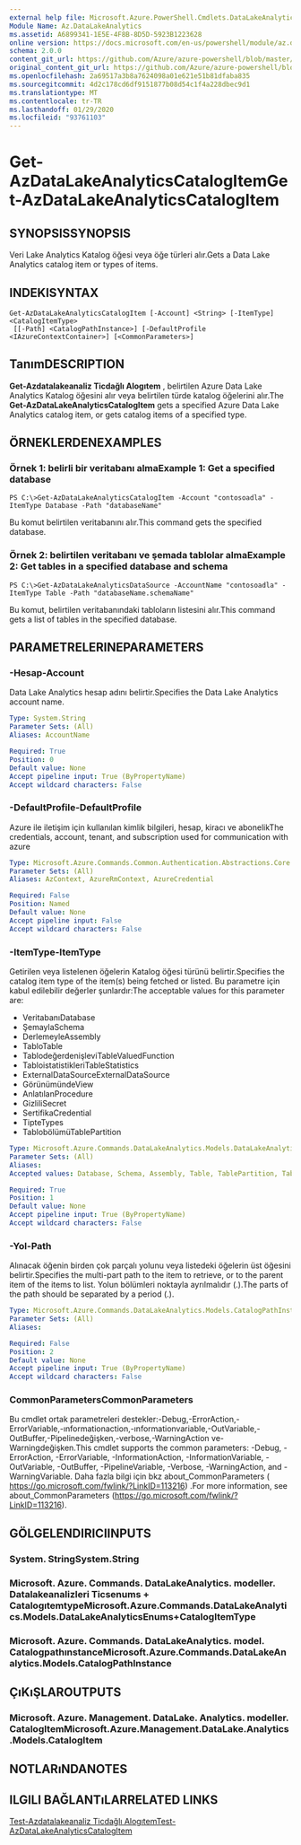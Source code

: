 ```yaml
---
external help file: Microsoft.Azure.PowerShell.Cmdlets.DataLakeAnalytics.dll-Help.xml
Module Name: Az.DataLakeAnalytics
ms.assetid: A6899341-1E5E-4F8B-8D5D-5923B1223628
online version: https://docs.microsoft.com/en-us/powershell/module/az.datalakeanalytics/get-azdatalakeanalyticscatalogitem
schema: 2.0.0
content_git_url: https://github.com/Azure/azure-powershell/blob/master/src/DataLakeAnalytics/DataLakeAnalytics/help/Get-AzDataLakeAnalyticsCatalogItem.md
original_content_git_url: https://github.com/Azure/azure-powershell/blob/master/src/DataLakeAnalytics/DataLakeAnalytics/help/Get-AzDataLakeAnalyticsCatalogItem.md
ms.openlocfilehash: 2a69517a3b8a7624098a01e621e51b81dfaba835
ms.sourcegitcommit: 4d2c178cd6df9151877b08d54c1f4a228dbec9d1
ms.translationtype: MT
ms.contentlocale: tr-TR
ms.lasthandoff: 01/29/2020
ms.locfileid: "93761103"
---
```

# <span data-ttu-id="cc601-101">Get-AzDataLakeAnalyticsCatalogItem</span><span class="sxs-lookup"><span data-stu-id="cc601-101">Get-AzDataLakeAnalyticsCatalogItem</span></span>

## <span data-ttu-id="cc601-102">SYNOPSIS</span><span class="sxs-lookup"><span data-stu-id="cc601-102">SYNOPSIS</span></span>
<span data-ttu-id="cc601-103">Veri Lake Analytics Katalog öğesi veya öğe türleri alır.</span><span class="sxs-lookup"><span data-stu-id="cc601-103">Gets a Data Lake Analytics catalog item or types of items.</span></span>

## <span data-ttu-id="cc601-104">INDEKI</span><span class="sxs-lookup"><span data-stu-id="cc601-104">SYNTAX</span></span>

```
Get-AzDataLakeAnalyticsCatalogItem [-Account] <String> [-ItemType] <CatalogItemType>
 [[-Path] <CatalogPathInstance>] [-DefaultProfile <IAzureContextContainer>] [<CommonParameters>]
```

## <span data-ttu-id="cc601-105">Tanım</span><span class="sxs-lookup"><span data-stu-id="cc601-105">DESCRIPTION</span></span>
<span data-ttu-id="cc601-106">**Get-Azdatalakeanaliz Ticdağlı Alogıtem** , belirtilen Azure Data Lake Analytics Katalog öğesini alır veya belirtilen türde katalog öğelerini alır.</span><span class="sxs-lookup"><span data-stu-id="cc601-106">The **Get-AzDataLakeAnalyticsCatalogItem** gets a specified Azure Data Lake Analytics catalog item, or gets catalog items of a specified type.</span></span>

## <span data-ttu-id="cc601-107">ÖRNEKLERDEN</span><span class="sxs-lookup"><span data-stu-id="cc601-107">EXAMPLES</span></span>

### <span data-ttu-id="cc601-108">Örnek 1: belirli bir veritabanı alma</span><span class="sxs-lookup"><span data-stu-id="cc601-108">Example 1: Get a specified database</span></span>
```
PS C:\>Get-AzDataLakeAnalyticsCatalogItem -Account "contosoadla" -ItemType Database -Path "databaseName"
```

<span data-ttu-id="cc601-109">Bu komut belirtilen veritabanını alır.</span><span class="sxs-lookup"><span data-stu-id="cc601-109">This command gets the specified database.</span></span>

### <span data-ttu-id="cc601-110">Örnek 2: belirtilen veritabanı ve şemada tablolar alma</span><span class="sxs-lookup"><span data-stu-id="cc601-110">Example 2: Get tables in a specified database and schema</span></span>
```
PS C:\>Get-AzDataLakeAnalyticsDataSource -AccountName "contosoadla" -ItemType Table -Path "databaseName.schemaName"
```

<span data-ttu-id="cc601-111">Bu komut, belirtilen veritabanındaki tabloların listesini alır.</span><span class="sxs-lookup"><span data-stu-id="cc601-111">This command gets a list of tables in the specified database.</span></span>

## <span data-ttu-id="cc601-112">PARAMETRELERINE</span><span class="sxs-lookup"><span data-stu-id="cc601-112">PARAMETERS</span></span>

### <span data-ttu-id="cc601-113">-Hesap</span><span class="sxs-lookup"><span data-stu-id="cc601-113">-Account</span></span>
<span data-ttu-id="cc601-114">Data Lake Analytics hesap adını belirtir.</span><span class="sxs-lookup"><span data-stu-id="cc601-114">Specifies the Data Lake Analytics account name.</span></span>

```yaml
Type: System.String
Parameter Sets: (All)
Aliases: AccountName

Required: True
Position: 0
Default value: None
Accept pipeline input: True (ByPropertyName)
Accept wildcard characters: False
```

### <span data-ttu-id="cc601-115">-DefaultProfile</span><span class="sxs-lookup"><span data-stu-id="cc601-115">-DefaultProfile</span></span>
<span data-ttu-id="cc601-116">Azure ile iletişim için kullanılan kimlik bilgileri, hesap, kiracı ve abonelik</span><span class="sxs-lookup"><span data-stu-id="cc601-116">The credentials, account, tenant, and subscription used for communication with azure</span></span>

```yaml
Type: Microsoft.Azure.Commands.Common.Authentication.Abstractions.Core.IAzureContextContainer
Parameter Sets: (All)
Aliases: AzContext, AzureRmContext, AzureCredential

Required: False
Position: Named
Default value: None
Accept pipeline input: False
Accept wildcard characters: False
```

### <span data-ttu-id="cc601-117">-ItemType</span><span class="sxs-lookup"><span data-stu-id="cc601-117">-ItemType</span></span>
<span data-ttu-id="cc601-118">Getirilen veya listelenen öğelerin Katalog öğesi türünü belirtir.</span><span class="sxs-lookup"><span data-stu-id="cc601-118">Specifies the catalog item type of the item(s) being fetched or listed.</span></span>
<span data-ttu-id="cc601-119">Bu parametre için kabul edilebilir değerler şunlardır:</span><span class="sxs-lookup"><span data-stu-id="cc601-119">The acceptable values for this parameter are:</span></span>
- <span data-ttu-id="cc601-120">Veritabanı</span><span class="sxs-lookup"><span data-stu-id="cc601-120">Database</span></span>
- <span data-ttu-id="cc601-121">Şemayla</span><span class="sxs-lookup"><span data-stu-id="cc601-121">Schema</span></span>
- <span data-ttu-id="cc601-122">Derlemeyle</span><span class="sxs-lookup"><span data-stu-id="cc601-122">Assembly</span></span>
- <span data-ttu-id="cc601-123">Tablo</span><span class="sxs-lookup"><span data-stu-id="cc601-123">Table</span></span>
- <span data-ttu-id="cc601-124">Tablodeğerdenişlevi</span><span class="sxs-lookup"><span data-stu-id="cc601-124">TableValuedFunction</span></span>
- <span data-ttu-id="cc601-125">Tabloistatistikleri</span><span class="sxs-lookup"><span data-stu-id="cc601-125">TableStatistics</span></span>
- <span data-ttu-id="cc601-126">ExternalDataSource</span><span class="sxs-lookup"><span data-stu-id="cc601-126">ExternalDataSource</span></span>
- <span data-ttu-id="cc601-127">Görünümünde</span><span class="sxs-lookup"><span data-stu-id="cc601-127">View</span></span>
- <span data-ttu-id="cc601-128">Anlatılan</span><span class="sxs-lookup"><span data-stu-id="cc601-128">Procedure</span></span>
- <span data-ttu-id="cc601-129">Gizlili</span><span class="sxs-lookup"><span data-stu-id="cc601-129">Secret</span></span>
- <span data-ttu-id="cc601-130">Sertifika</span><span class="sxs-lookup"><span data-stu-id="cc601-130">Credential</span></span>
- <span data-ttu-id="cc601-131">Tipte</span><span class="sxs-lookup"><span data-stu-id="cc601-131">Types</span></span>
- <span data-ttu-id="cc601-132">Tablobölümü</span><span class="sxs-lookup"><span data-stu-id="cc601-132">TablePartition</span></span>

```yaml
Type: Microsoft.Azure.Commands.DataLakeAnalytics.Models.DataLakeAnalyticsEnums+CatalogItemType
Parameter Sets: (All)
Aliases:
Accepted values: Database, Schema, Assembly, Table, TablePartition, TableValuedFunction, TableStatistics, ExternalDataSource, View, Procedure, Secret, Credential, Types, Package

Required: True
Position: 1
Default value: None
Accept pipeline input: True (ByPropertyName)
Accept wildcard characters: False
```

### <span data-ttu-id="cc601-133">-Yol</span><span class="sxs-lookup"><span data-stu-id="cc601-133">-Path</span></span>
<span data-ttu-id="cc601-134">Alınacak öğenin birden çok parçalı yolunu veya listedeki öğelerin üst öğesini belirtir.</span><span class="sxs-lookup"><span data-stu-id="cc601-134">Specifies the multi-part path to the item to retrieve, or to the parent item of the items to list.</span></span>
<span data-ttu-id="cc601-135">Yolun bölümleri noktayla ayrılmalıdır (.).</span><span class="sxs-lookup"><span data-stu-id="cc601-135">The parts of the path should be separated by a period (.).</span></span>

```yaml
Type: Microsoft.Azure.Commands.DataLakeAnalytics.Models.CatalogPathInstance
Parameter Sets: (All)
Aliases:

Required: False
Position: 2
Default value: None
Accept pipeline input: True (ByPropertyName)
Accept wildcard characters: False
```

### <span data-ttu-id="cc601-136">CommonParameters</span><span class="sxs-lookup"><span data-stu-id="cc601-136">CommonParameters</span></span>
<span data-ttu-id="cc601-137">Bu cmdlet ortak parametreleri destekler:-Debug,-ErrorAction,-ErrorVariable,-ınformationaction,-ınformationvariable,-OutVariable,-OutBuffer,-Pipelinedeğişken,-verbose,-WarningAction ve-Warningdeğişken.</span><span class="sxs-lookup"><span data-stu-id="cc601-137">This cmdlet supports the common parameters: -Debug, -ErrorAction, -ErrorVariable, -InformationAction, -InformationVariable, -OutVariable, -OutBuffer, -PipelineVariable, -Verbose, -WarningAction, and -WarningVariable.</span></span> <span data-ttu-id="cc601-138">Daha fazla bilgi için bkz about_CommonParameters ( https://go.microsoft.com/fwlink/?LinkID=113216) .</span><span class="sxs-lookup"><span data-stu-id="cc601-138">For more information, see about_CommonParameters (https://go.microsoft.com/fwlink/?LinkID=113216).</span></span>

## <span data-ttu-id="cc601-139">GÖLGELENDIRICI</span><span class="sxs-lookup"><span data-stu-id="cc601-139">INPUTS</span></span>

### <span data-ttu-id="cc601-140">System. String</span><span class="sxs-lookup"><span data-stu-id="cc601-140">System.String</span></span>

### <span data-ttu-id="cc601-141">Microsoft. Azure. Commands. DataLakeAnalytics. modeller. Datalakeanalizleri Ticsenums + Catalogıtemtype</span><span class="sxs-lookup"><span data-stu-id="cc601-141">Microsoft.Azure.Commands.DataLakeAnalytics.Models.DataLakeAnalyticsEnums+CatalogItemType</span></span>

### <span data-ttu-id="cc601-142">Microsoft. Azure. Commands. DataLakeAnalytics. model. Catalogpathınstance</span><span class="sxs-lookup"><span data-stu-id="cc601-142">Microsoft.Azure.Commands.DataLakeAnalytics.Models.CatalogPathInstance</span></span>

## <span data-ttu-id="cc601-143">ÇıKıŞLAR</span><span class="sxs-lookup"><span data-stu-id="cc601-143">OUTPUTS</span></span>

### <span data-ttu-id="cc601-144">Microsoft. Azure. Management. DataLake. Analytics. modeller. CatalogItem</span><span class="sxs-lookup"><span data-stu-id="cc601-144">Microsoft.Azure.Management.DataLake.Analytics.Models.CatalogItem</span></span>

## <span data-ttu-id="cc601-145">NOTLARıNDA</span><span class="sxs-lookup"><span data-stu-id="cc601-145">NOTES</span></span>

## <span data-ttu-id="cc601-146">ILGILI BAĞLANTıLAR</span><span class="sxs-lookup"><span data-stu-id="cc601-146">RELATED LINKS</span></span>

[<span data-ttu-id="cc601-147">Test-Azdatalakeanaliz Ticdağlı Alogıtem</span><span class="sxs-lookup"><span data-stu-id="cc601-147">Test-AzDataLakeAnalyticsCatalogItem</span></span>](./Test-AzDataLakeAnalyticsCatalogItem.md)


